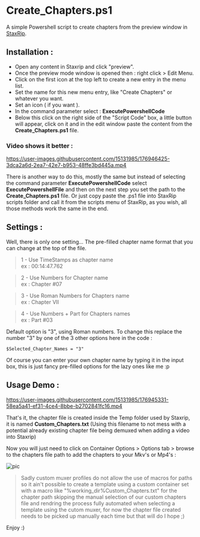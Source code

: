 # Create_Chapters.ps1
A simple Powershell script to create chapters from the preview window in [StaxRip](https://github.com/staxrip/staxrip).

## **Installation :**

- Open any content in Staxrip and click "preview".
- Once the preview mode window is opened then : right click > Edit Menu.
- Click on the first icon at the top left to create a new entry in the menu list.
- Set the name for this new menu entry, like "Create Chapters" or whatever you want.
- Set an icon ( if you want ).
- In the command parameter select : **ExecutePowershellCode**
- Below this click on the right side of the "Script Code" box, a little button will appear, click on it and in the edit window paste the content from the **Create_Chapters.ps1** file.

### Video shows it better :   
https://user-images.githubusercontent.com/15131985/176946425-3dca2a6d-2ea7-42e7-b953-48ffe3bd445a.mp4

 
There is another way to do this, mostly the same but instead of selecting the command parameter **ExecutePowershellCode** select **ExecutePowershellFile** and then on the next step you set the path to the **Create_Chapters.ps1** file.
Or just copy paste the .ps1 file into StaxRip scripts folder and call it from the scripts menu of StaxRip, as you wish, all those methods work the same in the end.

## Settings :
Well, there is only one setting... The pre-filled chapter name format that you can change at the top of the file.

>1 - Use TimeStamps as chapter name           
ex : 00:14:47.762  

>2 - Use Numbers for Chapter name             
ex : Chapter #07  

>3 - Use Roman Numbers for Chapters name      
ex : Chapter VII

>4 - Use Numbers + Part for Chapters names   
ex : Part #03  

Default option is "3", using Roman numbers.
To change this replace the number "3" by one of the 3 other options here in the code :
```
$Selected_Chapter_Names = "3"
```

Of course you can enter your own chapter name by typing it in the input box, this is just fancy pre-filled options for the lazy ones like me :p 

## Usage Demo :


https://user-images.githubusercontent.com/15131985/176945331-58ea5a41-ef31-4ce4-8bbe-b2702841fc16.mp4



That's it, the chapter file is created inside the Temp folder used by Staxrip, it is named **Custom_Chapters.txt**
(Using this filename to not mess with a potential already existing chapter file being demuxed when adding a video into Staxrip)

Now you will just need to click on Container Options >  Options tab > browse to the chapters file path to add the chapters to your Mkv's or Mp4's :

![pic](https://i.imgur.com/xyxih12.png)


>Sadly custom muxer profiles do not allow the use of macros for paths so it ain't possible to create a template using a custom container set with a macro like "%working_dir%Custom_Chapters.txt" for the chapter path skipping the manual selection of our custom chapters file and rendring the process fully automated when selecting a template using the cutom muxer, for now the chapter file created needs to be picked up manually each time but that will do I hope ;)

Enjoy :)
